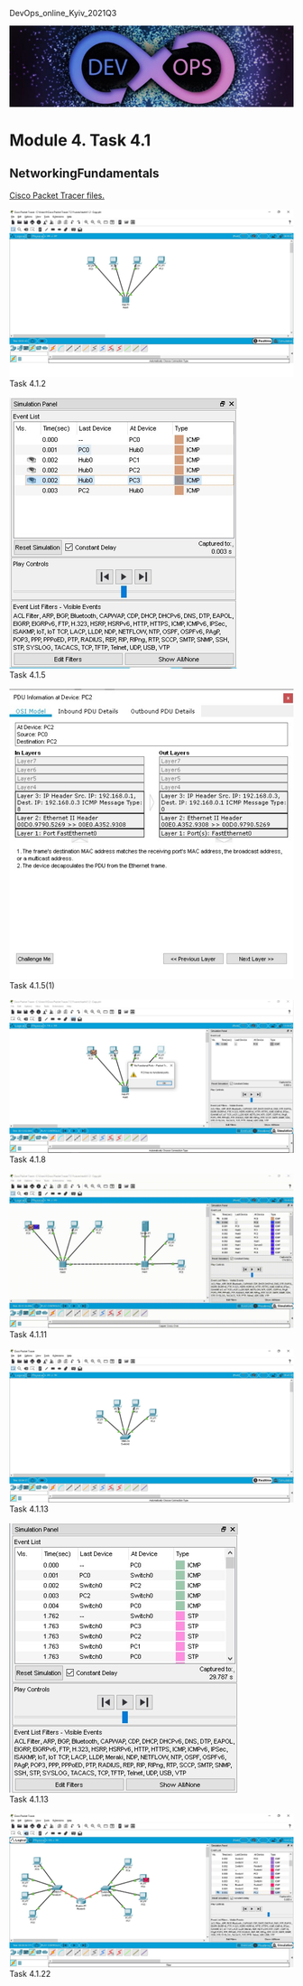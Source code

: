 <p>DevOps_online_Kyiv_2021Q3</p>

<img src="img/devops_head.jpg" alt="DevOps">

<h1>Module 4. Task 4.1</h1>
<h2>NetworkingFundamentals</h2>

<p>
<a href="https://github.com/vurdaLUCK/DevOps_online_Kyiv_2021Q3/tree/task4.1/m4/task4.1/files" title="Files">Cisco Packet Tracer files.</a>
<br>
<br>
<img src="img/task4.1.2.jpg" alt="DevOps">
<br>
Task 4.1.2
<br>
<br>
<img src="img/task4.1.5.jpg" alt="DevOps">
<br>
Task 4.1.5
<br>
<br>
<img src="img/task4.1.5(1).jpg" alt="DevOps">
<br>
Task 4.1.5(1)
<br>
<br>
<img src="img/task4.1.8.jpg" alt="DevOps">
<br>
Task 4.1.8
<br>
<br>
<img src="img/task4.1.11.gif" alt="DevOps">
<br>
Task 4.1.11
<br>
<br>
<img src="img/task4.1.13.jpg" alt="DevOps">
<br>
Task 4.1.13
<br>
<br>
<img src="img/task4.1.13(7).jpg" alt="DevOps">
<br>
Task 4.1.13
<br>
<br>
<img src="img/task4.1.22.jpg" alt="DevOps">
<br>
Task 4.1.22
</p>
